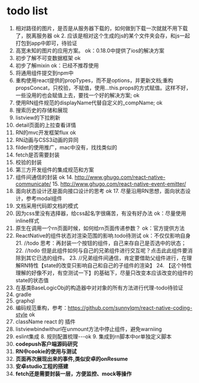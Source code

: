 # todo list
1. 相对路径的图片，是否是从服务器下载的，如何做到下载一次就就不用下载了，脱离服务器 ok
	2. 应该是相对这个生成的js的某个文件夹会存，和js一起打包到app中即可，待验证
2. 高宽未知的图片的应用方案。 ok：0.18.0中提供了ios的解决方案
1. 初步了解不可变数据框架 ok
2. 初步了解mixin ok：已经不推荐使用
2. 将通用组件提交到npm中
1. 重构使用react提供的propTypes，而不是options，并更新文档;重构propsConcat，只校验，不赋值，使用...this.props的方式赋值。这样不好，一些没用的也会赋值上去，要找一个好的解决方案; ok
2. 使用RN组件规范的displayName代替自定义的_compName; ok
2. 搜索历史的存储和展现
5. listview的下拉刷新
6. detail页面的上拉查看详情
6. RN的mvc开发框架flux ok
7. RN动画与CSS3动画的异同
9. filder的使用推广，mac中没有，找找类似的
10. fetch是否需要封装 
11. 校验的封装
12. 第三方开发组件的集成规范和方案
13. 组件间通信的封装 ok
	14. http://www.ghugo.com/react-native-communicate/
	15. http://www.ghugo.com/react-native-event-emitter/
16. 面向状态设计还是面向接口设计的思考 ok
	17. 尽量沿用RN思想，面向状态设计，参考modal组件
17. 文档采用代码即文档的模式
18. 因为css里没有选择器，给css起名字很痛苦，有没有好办法 ok：尽量使用inline样式
19. 原生在调用一个rn页面时候，如何给rn页面传递参数？ ok：官方提供方法
20. ReactNative的组件状态对渲染范围的影响.todo待测试 ok：不仅仅影响自身
	21. //todo 思考：再封装一个按钮的组件，自己来存自己是否选中的状态；
	22. //todo 但是此组件如何与自己的兄弟组件进行交互呢？点击此此组件要消除到其它已选的组件。
	23. //兄弟组件间通信，肯定要借助父组件进行，在理解RN特性【state的改变只影响自己和自己的子组件的渲染】
	24. 【这个特性理解的好像不对，有空测试一下】的基础下，尽量只改变本应该改变的组件的state的状态值
1. 在基类BaseLogicObj的构造器中对对象的所有方法进行代理-todo待验证
2. gradle
3. graphql
4. 编码规范重构，参考：https://github.com/sunnylqm/react-native-coding-style ok
5. className react 的 插件
6. listviewbindwithurl在unmount方法中停止组件，避免warniing
7. eslint集成
	8. 规则配置梳理---ok
	9. 集成到rn脚本中or单独定义脚本
2. **codepush客户端源码研究**
1. **RN中cookie的使用与测试**
1. **页面再次展现出来的事件,类似安卓的onResume**
3. **安卓studio工程的搭建**
4. **fetch还是需要封装一层，方便监控、mock等操作**



